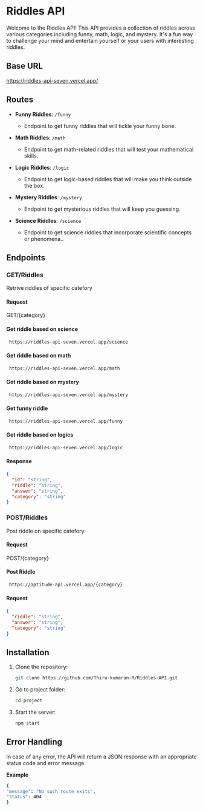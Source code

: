# Riddles API

Welcome to the Riddles API! This API provides a collection of riddles across various categories including funny, math, logic, and mystery. It's a fun way to challenge your mind and entertain yourself or your users with interesting riddles.

## Base URL

https://riddles-api-seven.vercel.app/

## Routes

- **Funny Riddles**: `/funny`

  - Endpoint to get funny riddles that will tickle your funny bone.

- **Math Riddles**: `/math`

  - Endpoint to get math-related riddles that will test your mathematical skills.

- **Logic Riddles**: `/logic`

  - Endpoint to get logic-based riddles that will make you think outside the box.

- **Mystery Riddles**: `/mystery`

  - Endpoint to get mysterious riddles that will keep you guessing.

- **Science Riddles**: `/science`
  - Endpoint to get science riddles that incorporate scientific concepts or phenomena..

## Endpoints

### GET/Riddles

Retrive riddles of specific catefory

#### Request

GET/{category}

#### Get riddle based on science

```bash
 https://riddles-api-seven.vercel.app/science
```
#### Get riddle based on math

```bash
 https://riddles-api-seven.vercel.app/math
```
#### Get riddle based on mystery

```bash
 https://riddles-api-seven.vercel.app/mystery
```

#### Get funny riddle

```bash
 https://riddles-api-seven.vercel.app/funny
```
#### Get riddle based on logics

```bash
 https://riddles-api-seven.vercel.app/logic
```


#### Response

```json
{
  "id": "string",
  "riddle": "string",
  "answer": "string",
  "category": "string"
}
```

### POST/Riddles

Post riddle on specific catefory

#### Request

POST/{category}

#### Post Riddle

```bash
 https://aptitude-api.vercel.app/{category}
```

#### Request

```json
{
  "riddle": "string",
  "answer": "string",
  "category": "string"
}
```

## Installation

1. Clone the repository:

   ```bash
   git clone https://github.com/Thiru-kumaran-R/Riddles-API.git
   ```

2. Go to project folder:

   ```bash
   cd project
   ```

3. Start the server:

   ```bash
   npm start
   ```

## Error Handling

In case of any error, the API will return a JSON response with an appropriate status code and error message

**Example**

```bash
{
"message": "No such route exits",
"status": 404
}
```
